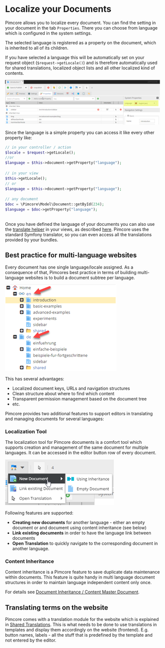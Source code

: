 # Localize your Documents

Pimcore allows you to localize every document. You can find the setting in your document in the tab `Properties`. 
There you can choose from language which is configured in the system settings.

The selected language is registered as a property on the document, which is inherited to all of its children. 

If you have selected a language this will be automatically set on your request object (`$request->getLocale()`) and is 
therefore automatically used for shared translations, localized object lists and all other localized kind of contents. 
 
![Localization Settings](../img/localization-documents.png)

Since the language is a simple property you can access it like every other property like:
 
 ```php
 // in your controller / action
 $locale = $request->getLocale(); 
 //or 
 $language = $this->document->getProperty("language");
  
 // in your view
 $this->getLocale();
 // or 
 $language = $this->document->getProperty("language");
  
 // any document
 $doc = \Pimcore\Model\Document::getById(234);
 $language = $doc->getProperty("language");
  
 ```
 
Once you have defined the language of your documents you can also use the [translate helper](./04_Shared_Translations) 
in your views, as described [here](./04_Shared_Translations). Pimcore uses the standard Symfony translator, 
so you can even access all the translations provided by your bundles. 


## Best practice for multi-language websites
Every document has one single language/locale assigned. As a consequence of that, Pimcores best practice in terms of 
building multi-language websites is to build a document subtree per language. 

![Localization Language Trees](../img/localization-documents1.png)

This has several advantages:
* Localized document keys, URLs and navigation structures
* Clean structure about where to find which content
* Transparent permission management based on the document tree
* etc. 

Pimcore provides two additional features to support editors in translating and managing documents for several languages: 

### Localization Tool

The localization tool for Pimcore documents is a comfort tool which supports creation and management of the same document
 for multiple languages. It can be accessed in the editor button row of every document. 

![Localization Tool](../img/localization-documents2.png)

Following features are supported: 
* **Creating new documents** for another language - either an empty document or and document using content inheritance (see below)
* **Link existing documents** in order to have the language link between documents
* **Open Translation** to quickly navigate to the corresponding document in another language. 


### Content Inheritance
Content inheritance is a Pimcore feature to save duplicate data maintenance within documents. This feature is quite handy
in multi language document structures in order to maintain language independent content only once. 

For details see [Document Inheritance / Content Master Document](../03_Documents/11_Inheritance.md).


## Translating terms on the website
Pimcore comes with a translation module for the website which is explained in [Shared Translations](./04_Shared_Translations.md). 
This is what needs to be done to use translations in templates and display them accordingly on the website (frontend). 
E.g. button names, labels - all the stuff that is predefined by the template and not entered by the editor.
